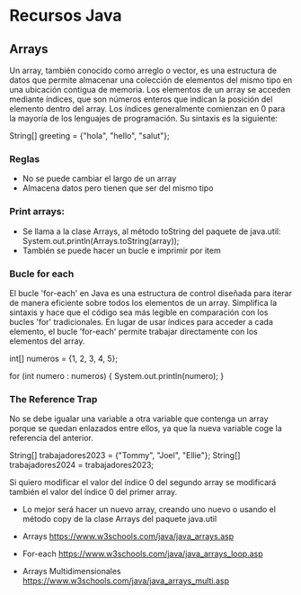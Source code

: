# Recursos Java 

## Arrays
Un array, también conocido como arreglo o vector, es una estructura de datos que permite almacenar una colección de elementos del mismo tipo en una ubicación contigua de memoria. Los elementos de un array se acceden mediante índices, que son números enteros que indican la posición del elemento dentro del array. Los índices generalmente comienzan en 0 para la mayoría de los lenguajes de programación. Su sintaxis es la siguiente:

String[] greeting = {"hola", "hello", "salut"};

### Reglas
- No se puede cambiar el largo de un array
- Almacena datos pero tienen que ser del mismo tipo

### Print arrays:
- Se llama a la clase Arrays, al método toString del paquete de java.util:
System.out.println(Arrays.toString(array)); 
- También se puede hacer un bucle e imprimir por item  

### Bucle for each 
El bucle 'for-each' en Java es una estructura de control diseñada para iterar de manera eficiente sobre todos los elementos de un array. Simplifica la sintaxis y hace que el código sea más legible en comparación con los bucles 'for' tradicionales. En lugar de usar índices para acceder a cada elemento, el bucle 'for-each' permite trabajar directamente con los elementos del array.

int[] numeros = {1, 2, 3, 4, 5};

for (int numero : numeros) {
    System.out.println(numero);
}

### The Reference Trap
No se debe igualar una variable a otra variable que contenga un array porque se quedan enlazados entre ellos, ya que la nueva variable coge la referencia del anterior.

String[] trabajadores2023 = {"Tommy", "Joel", "Ellie"};
String[] trabajadores2024 = trabajadores2023;

Si quiero modificar el valor del índice 0 del segundo array se modificará también el valor del índice 0 del primer array.

- Lo mejor será hacer un nuevo array, creando uno nuevo o usando el método copy de la clase Arrays del paquete java.util


* Arrays
https://www.w3schools.com/java/java_arrays.asp

* For-each
https://www.w3schools.com/java/java_arrays_loop.asp

* Arrays Multidimensionales 
https://www.w3schools.com/java/java_arrays_multi.asp


